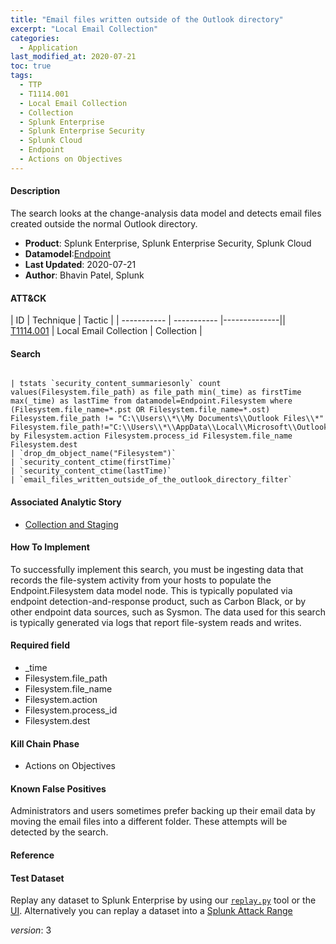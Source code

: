 ```yaml
---
title: "Email files written outside of the Outlook directory"
excerpt: "Local Email Collection"
categories:
  - Application
last_modified_at: 2020-07-21
toc: true
tags:
  - TTP
  - T1114.001
  - Local Email Collection
  - Collection
  - Splunk Enterprise
  - Splunk Enterprise Security
  - Splunk Cloud
  - Endpoint
  - Actions on Objectives
---
```


#### Description

The search looks at the change-analysis data model and detects email files created outside the normal Outlook directory.

- **Product**: Splunk Enterprise, Splunk Enterprise Security, Splunk Cloud
- **Datamodel**:[Endpoint](https://docs.splunk.com/Documentation/CIM/latest/User/Endpoint)
- **Last Updated**: 2020-07-21
- **Author**: Bhavin Patel, Splunk


#### ATT&CK

| ID          | Technique   | Tactic       |
| ----------- | ----------- |--------------|| [T1114.001](https://attack.mitre.org/techniques/T1114/001/) | Local Email Collection | Collection |


#### Search

```

| tstats `security_content_summariesonly` count values(Filesystem.file_path) as file_path min(_time) as firstTime max(_time) as lastTime from datamodel=Endpoint.Filesystem where (Filesystem.file_name=*.pst OR Filesystem.file_name=*.ost) Filesystem.file_path != "C:\\Users\\*\\My Documents\\Outlook Files\\*"  Filesystem.file_path!="C:\\Users\\*\\AppData\\Local\\Microsoft\\Outlook*" by Filesystem.action Filesystem.process_id Filesystem.file_name Filesystem.dest 
| `drop_dm_object_name("Filesystem")` 
| `security_content_ctime(firstTime)` 
| `security_content_ctime(lastTime)`
| `email_files_written_outside_of_the_outlook_directory_filter` 
```

#### Associated Analytic Story
* [Collection and Staging](_stories/collection_and_staging)


#### How To Implement
To successfully implement this search, you must be ingesting data that records the file-system activity from your hosts to populate the Endpoint.Filesystem data model node. This is typically populated via endpoint detection-and-response product, such as Carbon Black, or by other endpoint data sources, such as Sysmon. The data used for this search is typically generated via logs that report file-system reads and writes.

#### Required field
* _time
* Filesystem.file_path
* Filesystem.file_name
* Filesystem.action
* Filesystem.process_id
* Filesystem.dest


#### Kill Chain Phase
* Actions on Objectives


#### Known False Positives
Administrators and users sometimes prefer backing up their email data by moving the email files into a different folder. These attempts will be detected by the search.




#### Reference


#### Test Dataset
Replay any dataset to Splunk Enterprise by using our [`replay.py`](https://github.com/splunk/attack_data#using-replaypy) tool or the [UI](https://github.com/splunk/attack_data#using-ui).
Alternatively you can replay a dataset into a [Splunk Attack Range](https://github.com/splunk/attack_range#replay-dumps-into-attack-range-splunk-server)



_version_: 3
